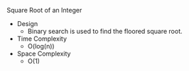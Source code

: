 Square Root of an Integer

- Design
    - Binary search is used to find the floored square root.
- Time Complexity
    - O(log(n))
- Space Complexity
    - O(1)
